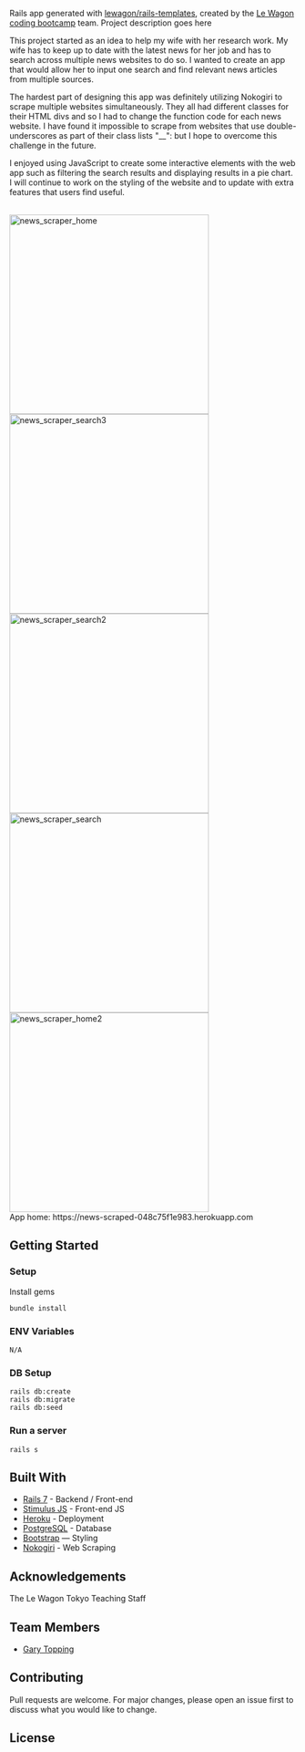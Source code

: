 Rails app generated with [lewagon/rails-templates](https://github.com/lewagon/rails-templates), created by the [Le Wagon coding bootcamp](https://www.lewagon.com) team.
Project description goes here

This project started as an idea to help my wife with her research work. My wife has to keep up to date with the latest news for her job and has to search across multiple news websites to do so. I wanted to create an app that would allow her to input one search and find relevant news articles from multiple sources.

The hardest part of designing this app was definitely utilizing Nokogiri to scrape multiple websites simultaneously. They all had different classes for their HTML divs and so I had to change the function code for each news website. I have found it impossible to scrape from websites that use double-underscores as part of their class lists "__": but I hope to overcome this challenge in the future.

I enjoyed using JavaScript to create some interactive elements with the web app such as filtering the search results and displaying results in a pie chart. I will continue to work on the styling of the website and to update with extra features that users find useful. 

<br>
<img width="350" alt="news_scraper_home" src="https://github.com/Mulpy/rails-news-scraper/assets/134996929/3449a9f5-4c5a-4682-ad73-704744dc4a10">
<br>
<img width="350" alt="news_scraper_search3" src="https://github.com/Mulpy/rails-news-scraper/assets/134996929/c56f2aa0-8011-4a3a-960e-6c69d14ce9d0">
<br>
<img width="350" alt="news_scraper_search2" src="https://github.com/Mulpy/rails-news-scraper/assets/134996929/c398cb93-5a62-4d31-9394-8e423017a531">
<br>
<img width="350" alt="news_scraper_search" src="https://github.com/Mulpy/rails-news-scraper/assets/134996929/4cc50034-f55c-4a35-ba7f-1df3136bbeab">
<br>
<img width="350" alt="news_scraper_home2" src="https://github.com/Mulpy/rails-news-scraper/assets/134996929/9ca8e73e-e9c4-4284-9a74-ffc996b0c772">
<br>
App home: https://news-scraped-048c75f1e983.herokuapp.com
   

## Getting Started
### Setup

Install gems
```
bundle install
```

### ENV Variables
```
N/A
```


### DB Setup
```
rails db:create
rails db:migrate
rails db:seed
```

### Run a server
```
rails s
```

## Built With
- [Rails 7](https://guides.rubyonrails.org/) - Backend / Front-end
- [Stimulus JS](https://stimulus.hotwired.dev/) - Front-end JS
- [Heroku](https://heroku.com/) - Deployment
- [PostgreSQL](https://www.postgresql.org/) - Database
- [Bootstrap](https://getbootstrap.com/) — Styling
- [Nokogiri](https://nokogiri.org/) - Web Scraping

## Acknowledgements
The Le Wagon Tokyo Teaching Staff

## Team Members
- [Gary Topping](www.linkedin.com/in/gary-topping)

## Contributing
Pull requests are welcome. For major changes, please open an issue first to discuss what you would like to change.

## License
